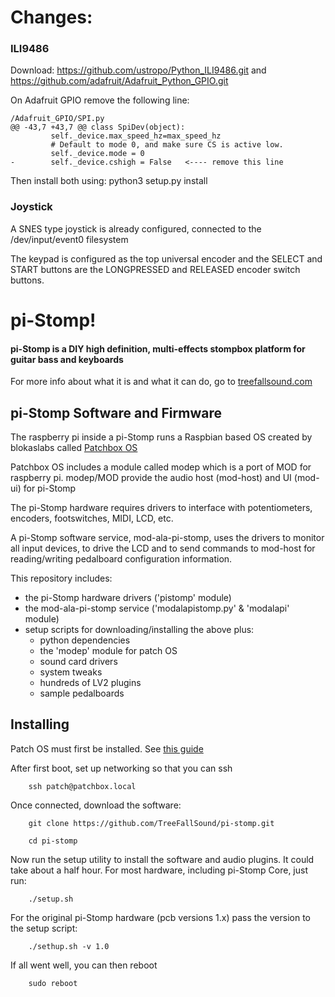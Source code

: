 # Changes:
### ILI9486

Download: https://github.com/ustropo/Python_ILI9486.git and https://github.com/adafruit/Adafruit_Python_GPIO.git

On Adafruit GPIO remove the following line:
```
/Adafruit_GPIO/SPI.py
@@ -43,7 +43,7 @@ class SpiDev(object):
         self._device.max_speed_hz=max_speed_hz
         # Default to mode 0, and make sure CS is active low.
         self._device.mode = 0
-        self._device.cshigh = False   <---- remove this line
```

Then install both using: python3 setup.py install

### Joystick

A SNES type joystick is already configured, connected to the /dev/input/event0 filesystem

The keypad is configured as the top universal encoder and the SELECT and START buttons are the LONGPRESSED and RELEASED encoder switch buttons.



# pi-Stomp!
#### pi-Stomp is a DIY high definition, multi-effects stompbox platform for guitar bass and keyboards
For more info about what it is and what it can do, go to [treefallsound.com](https://treefallsound.com)

## pi-Stomp Software and Firmware
The raspberry pi inside a pi-Stomp runs a Raspbian based OS created by blokaslabs called [Patchbox OS](https://blokas.io/patchbox-os/)

Patchbox OS includes a module called modep which is a port of MOD for raspberry pi.  modep/MOD provide the audio host
(mod-host) and UI (mod-ui) for pi-Stomp

The pi-Stomp hardware requires drivers to interface with potentiometers, encoders, footswitches, MIDI, LCD, etc.

A pi-Stomp software service, mod-ala-pi-stomp, uses the drivers to monitor all input devices, to drive the LCD
and to send commands to mod-host for reading/writing pedalboard configuration information.

This repository includes:
* the pi-Stomp hardware drivers ('pistomp' module)
* the mod-ala-pi-stomp service ('modalapistomp.py' & 'modalapi' module)
* setup scripts for downloading/installing the above plus:
  * python dependencies
  * the 'modep' module for patch OS
  * sound card drivers
  * system tweaks
  * hundreds of LV2 plugins
  * sample pedalboards

## Installing
Patch OS must first be installed.  See [this guide](https://blokas.io/patchbox-os/docs/first-run-options/)

After first boot, set up networking so that you can ssh

        ssh patch@patchbox.local
Once connected, download the software:
        
        git clone https://github.com/TreeFallSound/pi-stomp.git
        
        cd pi-stomp
        
Now run the setup utility to install the software and audio plugins.  It could take about a half hour.
For most hardware, including pi-Stomp Core, just run:
        
        ./setup.sh
        
For the original pi-Stomp hardware (pcb versions 1.x) pass the version to the setup script:
        
        ./sethup.sh -v 1.0

If all went well, you can then reboot

        sudo reboot
